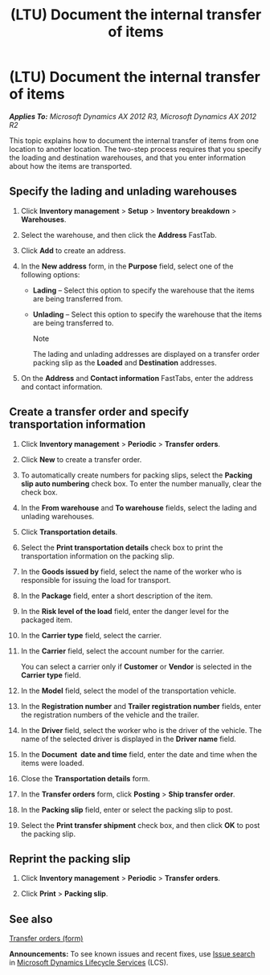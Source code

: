 ﻿---
title: (LTU) Document the internal transfer of items
TOCTitle: (LTU) Document the internal transfer of items
ms:assetid: 559be693-158d-4923-a93b-dc752bc5216e
ms:mtpsurl: https://technet.microsoft.com/en-us/library/JJ665087(v=AX.60)
ms:contentKeyID: 49386669
ms.date: 04/18/2014
mtps_version: v=AX.60
---

# (LTU) Document the internal transfer of items 


_**Applies To:** Microsoft Dynamics AX 2012 R3, Microsoft Dynamics AX 2012 R2_

This topic explains how to document the internal transfer of items from one location to another location. The two-step process requires that you specify the loading and destination warehouses, and that you enter information about how the items are transported.

## Specify the lading and unlading warehouses

1.  Click **Inventory management** \> **Setup** \> **Inventory breakdown** \> **Warehouses**.

2.  Select the warehouse, and then click the **Address** FastTab.

3.  Click **Add** to create an address.

4.  In the **New address** form, in the **Purpose** field, select one of the following options:
    
      - **Lading** – Select this option to specify the warehouse that the items are being transferred from.
    
      - **Unlading** – Select this option to specify the warehouse that the items are being transferred to.
        

        > [!NOTE]
        > <P>The lading and unlading addresses are displayed on a transfer order packing slip as the <STRONG>Loaded</STRONG> and <STRONG>Destination</STRONG> addresses.</P>



5.  On the **Address** and **Contact information** FastTabs, enter the address and contact information.

## Create a transfer order and specify transportation information

1.  Click **Inventory management** \> **Periodic** \> **Transfer orders**.

2.  Click **New** to create a transfer order.

3.  To automatically create numbers for packing slips, select the **Packing slip auto numbering** check box. To enter the number manually, clear the check box.

4.  In the **From warehouse** and **To warehouse** fields, select the lading and unlading warehouses.

5.  Click **Transportation details**.

6.  Select the **Print transportation details** check box to print the transportation information on the packing slip.

7.  In the **Goods issued by** field, select the name of the worker who is responsible for issuing the load for transport.

8.  In the **Package** field, enter a short description of the item.

9.  In the **Risk level of the load** field, enter the danger level for the packaged item.

10. In the **Carrier type** field, select the carrier.

11. In the **Carrier** field, select the account number for the carrier.
    
    You can select a carrier only if **Customer** or **Vendor** is selected in the **Carrier type** field.

12. In the **Model** field, select the model of the transportation vehicle.

13. In the **Registration number** and **Trailer registration number** fields, enter the registration numbers of the vehicle and the trailer.

14. In the **Driver** field, select the worker who is the driver of the vehicle. The name of the selected driver is displayed in the **Driver name** field.

15. In the **Document  date and time** field, enter the date and time when the items were loaded.

16. Close the **Transportation details** form.

17. In the **Transfer orders** form, click **Posting** \> **Ship transfer order**.

18. In the **Packing slip** field, enter or select the packing slip to post.

19. Select the **Print transfer shipment** check box, and then click **OK** to post the packing slip.

## Reprint the packing slip

1.  Click **Inventory management** \> **Periodic** \> **Transfer orders**.

2.  Click **Print** \> **Packing slip**.

## See also

[Transfer orders (form)](https://technet.microsoft.com/en-us/library/aa634530\(v=ax.60\))

  
**Announcements:** To see known issues and recent fixes, use [Issue search](http://go.microsoft.com/fwlink/?linkid=389258) in [Microsoft Dynamics Lifecycle Services](http://go.microsoft.com/fwlink/?linkid=306505) (LCS).

